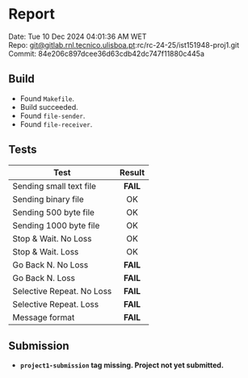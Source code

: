 # Report
Date: Tue 10 Dec 2024 04:01:36 AM WET  
Repo: git@gitlab.rnl.tecnico.ulisboa.pt:rc/rc-24-25/ist151948-proj1.git  
Commit: 84e206c897dcee36d63cdb42dc747f11880c445a  

## Build
* Found `Makefile`.
* Build succeeded.
* Found `file-sender`.
* Found `file-receiver`.

## Tests
| Test | Result |
| ---- |:------:|
| Sending small text file | **FAIL** |
| Sending binary file | OK |
| Sending 500 byte file | OK |
| Sending 1000 byte file | OK |
| Stop & Wait. No Loss | OK |
| Stop & Wait. Loss | OK |
| Go Back N. No Loss | **FAIL** |
| Go Back N. Loss | **FAIL** |
| Selective Repeat. No Loss | **FAIL** |
| Selective Repeat. Loss | **FAIL** |
| Message format | **FAIL** |

## Submission
* **`project1-submission` tag missing. Project not yet submitted.**
